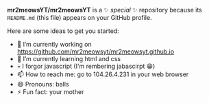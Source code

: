 **mr2meowsYT/mr2meowsYT** is a ✨ _special_ ✨ repository because its `README.md` (this file) appears on your GitHub profile.

Here are some ideas to get you started:

- 🔭 I’m currently working on https://github.com/mr2meowsyt/mr2meowsyt.github.io
- 🌱 I’m currently learning html and css
- 💀 I forgor javascript (I'm rembering jabascirpt 😁)
- 📫 How to reach me: go to 104.26.4.231 in your web browser
- 😄 Pronouns: balls
- ⚡ Fun fact: your mother
